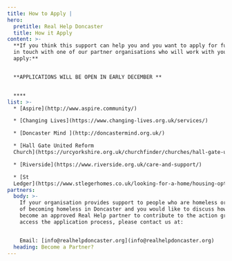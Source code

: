 ```yaml
---
title: How to Apply |
hero:
  pretitle: Real Help Doncaster
  title: How it Apply
content: >-
  **If you think this support can help you and you want to apply for funds, get
  in touch with one of our partner organisations who will work with you to
  apply:**


  **APPLICATIONS WILL BE OPEN IN EARLY DECEMBER **


  ****
list: >-
  * [Aspire](http://www.aspire.community/)

  * [Changing Lives](https://www.changing-lives.org.uk/services/)

  * [Doncaster Mind ](http://doncastermind.org.uk/)

  * [Hall Gate United Reform
  Church](https://urcyorkshire.org.uk/churchfinder/churches/hall-gate-urc/)

  * [Riverside](https://www.riverside.org.uk/care-and-support/)

  * [St
  Ledger](https://www.stlegerhomes.co.uk/looking-for-a-home/housing-options-and-homelessness/)
partners:
  body: >-
    If your organisation provides support to people who are homeless or at risk
    of becoming homeless in Doncaster and you would like to discuss how to
    become an approved Real Help partner to contribute to the action group and
    access the application process, please contact us at:


    Email: [info@realhelpdoncaster.org](info@realhelpdoncaster.org)
  heading: Become a Partner?
---
```


